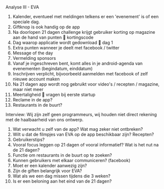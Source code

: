 Analyse III - EVA


1.	Kalender, eventueel met meldingen telkens er een 'evenement' is of een speciale dag.
2.	Giftknop is ook handig op de app
3.	Na doorlopen 21 dagen challenge krijgt gebruiker korting op magazine aan de hand van punten  kortingscode
4.	Dag waarop applicatie wordt gedownload  dag 1
5.	Extra punten wanneer je deelt met facebook / twitter
6.	Message of the day
7.	Vermelding sponsors
8.	Vanaf je ingeschreven bent, komt alles in je android-agenda van evenementen (begindatum, einddatum)
9.	Inschrijven verplicht, bijvoorbeeld aanmelden met facebook of zelf nieuwe account maken
10.	Na 21 dagen app wordt nog gebruikt voor video's / recepten / magazine, maar niet meer
11.	Meertaligheid  vragen bij eerste startup
12.	Reclame in de app?
13.	Restaurants in de buurt?

Interview: 
Wij zijn zelf geen programmeurs, wij houden niet direct rekening met de haalbaarheid van ons ontwerp.

1.	Wat verwacht u zelf van de app? Wat mag zeker niet ontbreken?
2.	Wilt u dat de filmpjes van EVA op de app beschikbaar zijn? Recepten?
3.	Gebruikerstips?
4.	Vooral focus leggen op 21 dagen of vooral informatief? Wat is het nut na de 21 dagen?
5.	Functie om restaurants in de buurt op te zoeken?
6.	Kunnen gebruikers met elkaar communiceren? (facebook)
7.	Moet er een kalender aanwezig zijn?
8.	Zijn de giften belangrijk voor EVA?
9.	Wat als we een dag missen tijdens die 3 weken?
10.	Is er een beloning aan het eind van de 21 dagen?

